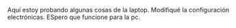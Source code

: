 Aquí estoy probando algunas cosas de la laptop. Modifiqué la configuración electrónicas. ESpero que funcione para la pc. 
